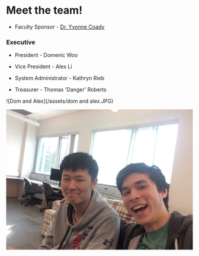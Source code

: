 # Meet the team!

* Faculty Sponsor - [Dr. Yvonne Coady](https://yvonnecoady.com/)

### Executive

* President - Domenic Woo

* Vice President  - Alex Li

* System Administrator - Kathryn Rieb

* Treasurer - Thomas 'Danger' Roberts


![Dom and Alex](/assets/dom and alex.JPG)

<img src="https://raw.githubusercontent.com/uvic-virtual/uvic-virtual.github.io/master/assets/dom%20and%20alex.JPG" alt="Dom and Alex Selfie">